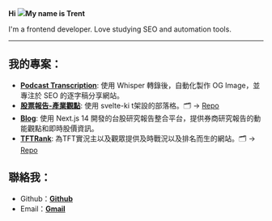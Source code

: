 **Hi ![](https://user-images.githubusercontent.com/18350557/176309783-0785949b-9127-417c-8b55-ab5a4333674e.gif)My name is Trent**

I'm a frontend developer.
Love studying SEO and automation tools.

-------------------------


## 我的專案：
- [**Podcast Transcription**](https://www.trent-finance.com/): 使用 Whisper 轉錄後，自動化製作 OG Image，並專注於 SEO 的逐字稿分享網站。
- [**股票報告-產業觀點**](https://jackson-tseng.vercel.app/): 使用 svelte-ki t架設的部落格。🗂️ → [Repo](https://github.com/sisyphusla/jackson-tseng)
- [**Blog**](https://www.trentbe.dev/): 使用 Next.js 14 開發的台股研究報告整合平台，提供券商研究報告的動能觀點和即時股價資訊。
- [**TFTRank**](https://tftrank.vercel.app/): 為TFT實況主以及觀眾提供及時戰況以及排名而生的網站。🗂️ → [Repo](https://github.com/sisyphusla/TFTRank)


## 聯絡我：

- Github：[**Github**](https://github.com/sisyphusla)
- Email：[**Gmail**](aple83709@gmail.com)


